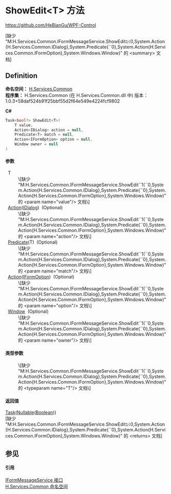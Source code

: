 # ShowEdit&lt;T&gt; 方法
https://github.com/HeBianGu/WPF-Control

\[缺少 "M:H.Services.Common.IFormMessageService.ShowEdit``1(``0,System.Action{H.Services.Common.IDialog},System.Predicate{``0},System.Action{H.Services.Common.IFormOption},System.Windows.Window)" 的 &lt;summary&gt; 文档\]



## Definition
**命名空间：** <a href="b9cdd84f-6623-a51a-f53b-465103ced202">H.Services.Common</a>  
**程序集：** H.Services.Common (在 H.Services.Common.dll 中) 版本：1.0.3+58daf524b91f25bbf55d2f64e549e4224fcf9802

**C#**
``` C#
Task<bool?> ShowEdit<T>(
	T value,
	Action<IDialog> action = null,
	Predicate<T> match = null,
	Action<IFormOption> option = null,
	Window owner = null
)

```



#### 参数
<dl><dt>  T</dt><dd>\[缺少 "M:H.Services.Common.IFormMessageService.ShowEdit``1(``0,System.Action{H.Services.Common.IDialog},System.Predicate{``0},System.Action{H.Services.Common.IFormOption},System.Windows.Window)" 的 &lt;param name="value"/&gt; 文档\]</dd><dt>  <a href="https://learn.microsoft.com/dotnet/api/system.action-1" target="_blank" rel="noopener noreferrer">Action</a>(<a href="8db33b9b-5d2c-90a7-3b35-b938185d458f">IDialog</a>)  (Optional)</dt><dd>\[缺少 "M:H.Services.Common.IFormMessageService.ShowEdit``1(``0,System.Action{H.Services.Common.IDialog},System.Predicate{``0},System.Action{H.Services.Common.IFormOption},System.Windows.Window)" 的 &lt;param name="action"/&gt; 文档\]</dd><dt>  <a href="https://learn.microsoft.com/dotnet/api/system.predicate-1" target="_blank" rel="noopener noreferrer">Predicate</a>(T)  (Optional)</dt><dd>\[缺少 "M:H.Services.Common.IFormMessageService.ShowEdit``1(``0,System.Action{H.Services.Common.IDialog},System.Predicate{``0},System.Action{H.Services.Common.IFormOption},System.Windows.Window)" 的 &lt;param name="match"/&gt; 文档\]</dd><dt>  <a href="https://learn.microsoft.com/dotnet/api/system.action-1" target="_blank" rel="noopener noreferrer">Action</a>(<a href="d3366227-fd55-0956-5f37-96c59f784915">IFormOption</a>)  (Optional)</dt><dd>\[缺少 "M:H.Services.Common.IFormMessageService.ShowEdit``1(``0,System.Action{H.Services.Common.IDialog},System.Predicate{``0},System.Action{H.Services.Common.IFormOption},System.Windows.Window)" 的 &lt;param name="option"/&gt; 文档\]</dd><dt>  <a href="https://learn.microsoft.com/dotnet/api/system.windows.window" target="_blank" rel="noopener noreferrer">Window</a>  (Optional)</dt><dd>\[缺少 "M:H.Services.Common.IFormMessageService.ShowEdit``1(``0,System.Action{H.Services.Common.IDialog},System.Predicate{``0},System.Action{H.Services.Common.IFormOption},System.Windows.Window)" 的 &lt;param name="owner"/&gt; 文档\]</dd></dl>

#### 类型参数
<dl><dt /><dd>\[缺少 "M:H.Services.Common.IFormMessageService.ShowEdit``1(``0,System.Action{H.Services.Common.IDialog},System.Predicate{``0},System.Action{H.Services.Common.IFormOption},System.Windows.Window)" 的 &lt;typeparam name="T"/&gt; 文档\]</dd></dl>

#### 返回值
<a href="https://learn.microsoft.com/dotnet/api/system.threading.tasks.task-1" target="_blank" rel="noopener noreferrer">Task</a>(<a href="https://learn.microsoft.com/dotnet/api/system.nullable-1" target="_blank" rel="noopener noreferrer">Nullable</a>(<a href="https://learn.microsoft.com/dotnet/api/system.boolean" target="_blank" rel="noopener noreferrer">Boolean</a>))  
\[缺少 "M:H.Services.Common.IFormMessageService.ShowEdit``1(``0,System.Action{H.Services.Common.IDialog},System.Predicate{``0},System.Action{H.Services.Common.IFormOption},System.Windows.Window)" 的 &lt;returns&gt; 文档\]

## 参见


#### 引用
<a href="2dbc22bd-8244-71ca-5ce1-873d9f75cbf1">IFormMessageService 接口</a>  
<a href="b9cdd84f-6623-a51a-f53b-465103ced202">H.Services.Common 命名空间</a>  
